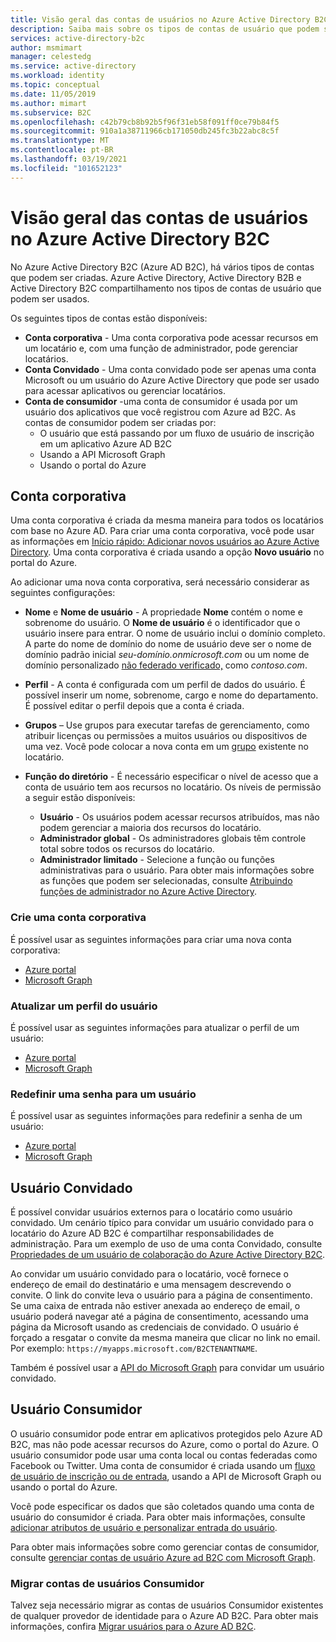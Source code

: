 ```yaml
---
title: Visão geral das contas de usuários no Azure Active Directory B2C
description: Saiba mais sobre os tipos de contas de usuário que podem ser usados no Azure Active Directory B2C.
services: active-directory-b2c
author: msmimart
manager: celestedg
ms.service: active-directory
ms.workload: identity
ms.topic: conceptual
ms.date: 11/05/2019
ms.author: mimart
ms.subservice: B2C
ms.openlocfilehash: c42b79cb8b92b5f96f31eb58f091ff0ce79b84f5
ms.sourcegitcommit: 910a1a38711966cb171050db245fc3b22abc8c5f
ms.translationtype: MT
ms.contentlocale: pt-BR
ms.lasthandoff: 03/19/2021
ms.locfileid: "101652123"
---
```

# <a name="overview-of-user-accounts-in-azure-active-directory-b2c"></a>Visão geral das contas de usuários no Azure Active Directory B2C

No Azure Active Directory B2C (Azure AD B2C), há vários tipos de contas que podem ser criadas. Azure Active Directory, Active Directory B2B e Active Directory B2C compartilhamento nos tipos de contas de usuário que podem ser usados.

Os seguintes tipos de contas estão disponíveis:

- **Conta corporativa** - Uma conta corporativa pode acessar recursos em um locatário e, com uma função de administrador, pode gerenciar locatários.
- **Conta Convidado** - Uma conta convidado pode ser apenas uma conta Microsoft ou um usuário do Azure Active Directory que pode ser usado para acessar aplicativos ou gerenciar locatários.
- **Conta de consumidor** -uma conta de consumidor é usada por um usuário dos aplicativos que você registrou com Azure ad B2C. As contas de consumidor podem ser criadas por:
  - O usuário que está passando por um fluxo de usuário de inscrição em um aplicativo Azure AD B2C
  - Usando a API Microsoft Graph
  - Usando o portal do Azure

## <a name="work-account"></a>Conta corporativa

Uma conta corporativa é criada da mesma maneira para todos os locatários com base no Azure AD. Para criar uma conta corporativa, você pode usar as informações em [Início rápido: Adicionar novos usuários ao Azure Active Directory](../active-directory/fundamentals/add-users-azure-active-directory.md). Uma conta corporativa é criada usando a opção **Novo usuário** no portal do Azure.

Ao adicionar uma nova conta corporativa, será necessário considerar as seguintes configurações:

- **Nome** e **Nome de usuário** - A propriedade **Nome** contém o nome e sobrenome do usuário. O **Nome de usuário** é o identificador que o usuário insere para entrar. O nome de usuário inclui o domínio completo. A parte do nome de domínio do nome de usuário deve ser o nome de domínio padrão inicial *seu-domínio.onmicrosoft.com* ou um nome de domínio personalizado [não federado verificado,](../active-directory/fundamentals/add-custom-domain.md) como *contoso.com*.
- **Perfil** - A conta é configurada com um perfil de dados do usuário. É possível inserir um nome, sobrenome, cargo e nome do departamento. É possível editar o perfil depois que a conta é criada.
- **Grupos** – Use grupos para executar tarefas de gerenciamento, como atribuir licenças ou permissões a muitos usuários ou dispositivos de uma vez. Você pode colocar a nova conta em um [grupo](../active-directory/fundamentals/active-directory-groups-create-azure-portal.md) existente no locatário.
- **Função do diretório** - É necessário especificar o nível de acesso que a conta de usuário tem aos recursos no locatário. Os níveis de permissão a seguir estão disponíveis:

    - **Usuário** - Os usuários podem acessar recursos atribuídos, mas não podem gerenciar a maioria dos recursos do locatário.
    - **Administrador global** - Os administradores globais têm controle total sobre todos os recursos do locatário.
    - **Administrador limitado** - Selecione a função ou funções administrativas para o usuário. Para obter mais informações sobre as funções que podem ser selecionadas, consulte [Atribuindo funções de administrador no Azure Active Directory](../active-directory/roles/permissions-reference.md).

### <a name="create-a-work-account"></a>Crie uma conta corporativa

É possível usar as seguintes informações para criar uma nova conta corporativa:

- [Azure portal](../active-directory/fundamentals/add-users-azure-active-directory.md)
- [Microsoft Graph](/graph/api/user-post-users)

### <a name="update-a-user-profile"></a>Atualizar um perfil do usuário

É possível usar as seguintes informações para atualizar o perfil de um usuário:

- [Azure portal](../active-directory/fundamentals/active-directory-users-profile-azure-portal.md)
- [Microsoft Graph](/graph/api/user-update)

### <a name="reset-a-password-for-a-user"></a>Redefinir uma senha para um usuário

É possível usar as seguintes informações para redefinir a senha de um usuário:

- [Azure portal](../active-directory/fundamentals/active-directory-users-reset-password-azure-portal.md)
- [Microsoft Graph](/graph/api/user-update)

## <a name="guest-user"></a>Usuário Convidado

É possível convidar usuários externos para o locatário como usuário convidado. Um cenário típico para convidar um usuário convidado para o locatário do Azure AD B2C é compartilhar responsabilidades de administração. Para um exemplo de uso de uma conta Convidado, consulte [Propriedades de um usuário de colaboração do Azure Active Directory B2C](../active-directory/external-identities/user-properties.md).

Ao convidar um usuário convidado para o locatário, você fornece o endereço de email do destinatário e uma mensagem descrevendo o convite. O link do convite leva o usuário para a página de consentimento. Se uma caixa de entrada não estiver anexada ao endereço de email, o usuário poderá navegar até a página de consentimento, acessando uma página da Microsoft usando as credenciais de convidado. O usuário é forçado a resgatar o convite da mesma maneira que clicar no link no email. Por exemplo: `https://myapps.microsoft.com/B2CTENANTNAME`.

Também é possível usar a [API do Microsoft Graph](/graph/api/invitation-post?view=graph-rest-beta) para convidar um usuário convidado.

## <a name="consumer-user"></a>Usuário Consumidor

O usuário consumidor pode entrar em aplicativos protegidos pelo Azure AD B2C, mas não pode acessar recursos do Azure, como o portal do Azure. O usuário consumidor pode usar uma conta local ou contas federadas como Facebook ou Twitter. Uma conta de consumidor é criada usando um [fluxo de usuário de inscrição ou de entrada](user-flow-overview.md), usando a API de Microsoft Graph ou usando o portal do Azure.

Você pode especificar os dados que são coletados quando uma conta de usuário do consumidor é criada. Para obter mais informações, consulte [adicionar atributos de usuário e personalizar entrada do usuário](configure-user-input.md).

Para obter mais informações sobre como gerenciar contas de consumidor, consulte [gerenciar contas de usuário Azure ad B2C com Microsoft Graph](./microsoft-graph-operations.md).

### <a name="migrate-consumer-user-accounts"></a>Migrar contas de usuários Consumidor

Talvez seja necessário migrar as contas de usuários Consumidor existentes de qualquer provedor de identidade para o Azure AD B2C. Para obter mais informações, confira [Migrar usuários para o Azure AD B2C](user-migration.md).